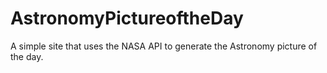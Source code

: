 # AstronomyPictureoftheDay

A simple site that uses the NASA API to generate the Astronomy picture of the day.

